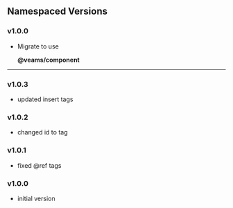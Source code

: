 ## Namespaced Versions

### v1.0.0

- Migrate to use 

	**@veams/component**

------------------

### v1.0.3
- updated insert tags

### v1.0.2
- changed id to tag

### v1.0.1
- fixed @ref tags

### v1.0.0
- initial version
